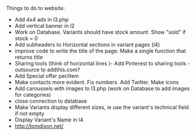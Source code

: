 ##
 Things to do to website:

- Add 4x4 ads in l3.php
- Add vertical banner in l2
- Work on Database. Variants should have stock amount. Show "sold" if stock = 0
- Add subheaders to Horizontal sections in variant pages (l4)
- improve code to write the title of the page. Make a single function that returns title
- Sharing tools (think of horizontal lines )- Add Pinterest to sharing tools - outsource to addthis.com? 
- Add Special offer per/item
- Make contacts more evident. Fix numbers. Add Twitter. Make icons
- Add caroussels with images to l3.php (work on Database to add images for categories)
- close connection to database
- Make Variants display different sizes, ie use the variant's technical field if not empty
- Display Variant's Name in l4
- http://tomdixon.net/